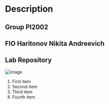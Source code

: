 # Description
## Group PI2002
## FIO Haritonov Nikita Andreevich
## Lab Repository

![image](/imageRep.png)

1. First item
2. Second item
3. Third item
4. Fourth item
